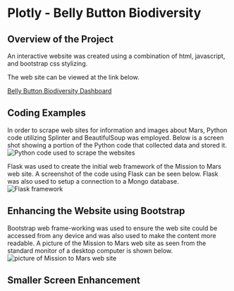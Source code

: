 # Plotly - Belly Button Biodiversity
## Overview of the Project
An interactive website was created using a combination of html, javascript, and bootstrap css stylizing.  

The web site can be viewed at the link below.

[Belly Button Biodiversity Dashboard](https://eric-himburg.github.io/plotly/)


## Coding Examples
In order to scrape web sites for information and images about Mars, Python code utilizing Splinter and BeautifulSoup was employed.  Below is a screen shot showing a portion of the Python code that collected data and stored it.  
![Python code used to scrape the websites](screenshots/m2m_scraping.png)

Flask was used to create the initial web framework of the Mission to Mars web site.  A screenshot of the code using Flask can be seen below.  Flask was also used to setup a connection to a Mongo database.  
![Flask framework](screenshots/m2m_flask.png)



## Enhancing the Website using Bootstrap
Bootstrap web frame-working was used to ensure the web site could be accessed from any device and was also used to make the content more readable.  A picture of the Mission to Mars web site as seen from the standard monitor of a desktop computer is shown below.     
![picture of Mission to Mars web site](screenshots/m2m1.png)

## Smaller Screen Enhancement






